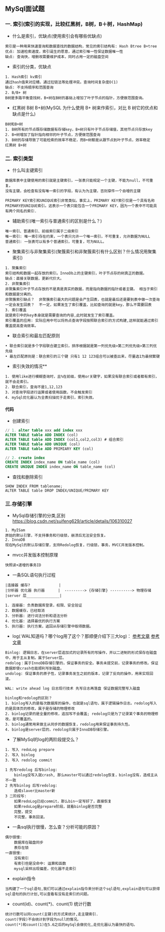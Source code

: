 ## MySql面试题

### 一. 索引(索引的实现，比较红黑树，B树，B＋树，HashMap)

+ 什么是索引，优缺点(使用索引会有哪些优缺点)

```
索引是一种用来快速查询和数据查找的数据结构，常见的索引结构有: Hash Btree B+tree
优点: 加速检索速度，索引诞生的愿意，通过索引唯一性保证数据唯一性
缺点: 查询快，增删改需要维护成本，同时占用一定的磁盘空间
```

+ 索引的分类，优缺点

```
1. Hash索引 kv索引
通过hash值来对应桶，通过拉链法等处理冲突。查询时间复杂度O(1)
缺点: 不支持顺序和范围查询
2. B/B+ 树
B树是多路平衡查找树，B+树在B树的基础上增加了叶子节点的指针，方便做范围查询。
```

+ 红黑树 B树 B+树(MySQL 为什么使用 B+ 树来作索引，对比 B 树它的优点和缺点是什么)

```
B树和B+树
1. B树所有的节点既存储数据有存储key，B+树只有叶子节点存储值，其他节点只存放key
2. B+树增加了指针指向相邻的叶子节点，方便做范围查询
3. B树的存储导致了可能检索的效率不稳定，而B+树都是从跟节点到叶子节点，效率稳定
红黑树 B+树
```

### 二. 索引类型

+ 什么叫主键索引

```
数据库表中主键使用的索引就是主键索引，一张表只能规定一个主键，不能为null，不可重复。
没有主键，会检查有没有唯一索引的字段，有认为为主键，否则穿件一个自增的主键

PRIMARY KEY索引和UNIQUE索引非常类似。事实上，PRIMARY KEY索引仅是一个具有名称PRIMARY的UNIQUE索引。这表示一个表只能包含一个PRIMARY KEY，因为一个表中不可能具有两个同名的索引.
```

+ 辅助索引(唯一索引与普通索引的区别是什么？)

```
唯一索引、普通索引、前缀索引属于二级索引
唯一索引: 唯一索引存在约束，一个表只允许一个唯一索引，不可重复，允许数据为NULL
普通索引: 一张表可以有多个普通索引，可重复，可为NULL。
```

+ 聚集索引与非聚集索引(聚簇索引和非聚簇索引有什么区别？什么情况用聚集索引)

```
1. 聚集索引
索引结构和数据一起存放的索引。InnoDb上的主键索引，叶子节点存的树真正的数据。
缺点：直接关联数据，更新代价大。
2. 非聚集索引
非聚集索引叶子节点存放的不是真是真实的数据，而是指向数据的指针或者主键。 相当于索引和数据是分离的。
非聚簇索引缺点？  非聚簇索引最大的问题是会产生回表，也就是最后还是要到表中做一次查询
一定会发生回表？  不一定，如果发生了索引覆盖，比如查询的就是key，那么不需要回表
3. 索引覆盖
就是索引中的key本身就是需要查询的内容,此时就发生了索引覆盖。
索引覆盖的应用: 实际应用中可以将热点查询字段按照联合索引的方式构建,这样就能通过索引覆盖提高查询效率。
```

+ 联合索引和最左匹配原则

```
• 联合索引就是多个字段联合建立索引，排序根据就是第一列优先级>第二列优先级>第三列优先级
• 最左匹配原则是：联合索引的三个键 只有1 12 123组合可以被查出来，尽量选1为最频繁键
```

+ 索引失效的情况**

```
1. 使用like进行模糊查询时，且%在前缀，使用or关键字，如果没有联合索引或者都有索引，就不会走索引。
2. 联合索引，查询不是1,12,123
3. 对查询字段进行运算或者使用函数，不会触发索引
4. mySql优化器认为全表扫描优于走索引，索引失效。
```

#### 代码

+ 创建索引

```sql
// 1. alter table xxx add index xxx
ALTER TABLE table ADD INDEX (col)
ALTER TABLE table ADD INDEX (col1,col2,col3) # 组合索引
ALTER TABLE table ADD UNIQUE (col)
ALTER TABLE table ADD PRIMIARY KEY (col)

// 2. create index
CREATE INDEX index_name ON table_name (col)
CREATE UNIQUE INDEX index_name ON table_name (col)
```

+ 查找和删除索引

```mysql
SHOW INDEX FROM tablename;
ALTER TABLE table DROP INDEX/UNIQUE/PRIMARY KEY
```

### 三.存储引擎

+ MySql存储引擎的分类,区别 https://blog.csdn.net/suifeng629/article/details/106310027

```
1. MyISam
原始的默认引擎，不支持事务和行级锁，崩溃后无法安全恢复。
2. InnoDB
现在MySql的默认存储引擎，支持Redolog恢复，行级锁，事务，MVCC并发版本控制。
```

+ mvcc并发版本控制原理

```
快照读+递增的事务ID
```

+ 一条SQL语句执行过程

```
|连接器 缓存?  	  		 |
|分析器 优化器 执行器	  |  ---------> {存储引擎} ----------> 物理存储
|server 层_______________|
```

```
1. 连接器: 负责数据库登录，权限、安全验证
2. 数据缓存，已经取消
3. 分析器: 进行词法分析和语法分析
4. 优化器: 选择最优的执行方案
5. 执行器: 执行方案，返回从存储引擎中取得数据。
```

+ log( WAL知道吗？哪个log用了这个？那顺便介绍下三大log)：   [参考文章](https://mp.weixin.qq.com/s?__biz=MzAwNDA2OTM1Ng==&mid=2453141708&idx=1&sn=679b1e2755da2cf20904928242d32411&scene=21#wechat_redirect) [参考文章](https://www.cnblogs.com/ZhuChangwu/p/14096575.html)

```
Binlog: 逻辑日志，在server层追加式的记录所有的写操作，并以二进制的形式保存在磁盘中，用于主从复制。属于Server层。
redolog：属于InnoDB存储引擎的，保证事务的安全。事务未提交前，记录事务的修改。保证数据即使crash也能顺利写到磁盘。
undolog: 保证事务的原子性，记录事务发生之前的版本，记录了反向的操作，用来实现回滚。

WAL: write ahead log 日志现行技术 先写日志再落盘 保证数据完整写入磁盘

binlog和redolog的区别？
1. binlog写入的是每次数据库的操作，也就是sql语句，属于逻辑操作日志。redolog写入的是具体页的修改，属于是存储的物理修改
2. binlog记录的是全量的修改，追加写不会覆盖; redolog只是为了记录某个事务的物理修改，是可覆盖的。
3. binlog通常用来做主从同步的数据恢复，redolog用来保证事务持久性。
4. binlog是server层的，redolog只属于InnoDB存储引擎。
```

+ 了解MySql的log的两阶段提交么？

```
1. 写入 redoLog prepare
2. 写入 binlog
3. 写入 redolog commit

1 先写redolog 后写binlog: 
	binlog没写入就crash, 那么master可以通过redolog恢复，binlog没有，造成主从不一致
2 先写binlog 后写redolog:
	造成slaver比master新
3 二阶段写:
	如果redoLog已经commit，那么bin一定写好了，直接恢复
	如果redoLog是prepare阶段，就看binlog是否完整
	完整，提交
	不完整，事务回滚。
```

+ 一条sql执行很慢，怎么查？分析可能的原因？

```
偶尔很慢:
	数据库在磁盘同步
	表存在锁
一直很慢:
	没有索引
	有索引但是没命中: 运算和函数
	mysql采样出现偏差，优化器不走索引
```



+ explain指令

```
当构建了一个sql语句,我们可以通过explain指令来分析这个sql语句,explain语句可以获得sql语句的执行计划,可以查看有没有走索引的问题。
```

+ count(id)、count(*)、count(1) 统计行数

```
统计行数可以同count(主键)的方式来统计,走主键索引.
count(字段)不会统计到字段为null的情况。
count(*)和count(1)在5.6之后的mySql会做优化,走优化器认为最快的语句。
```

